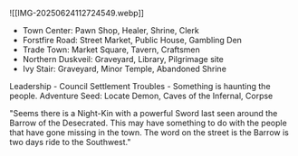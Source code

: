 ![[IMG-20250624112724549.webp]]


- Town Center: Pawn Shop, Healer, Shrine, Clerk 
- Forstfire Road:  Street Market, Public House, Gambling Den
- Trade Town: Market Square, Tavern, Craftsmen
- Northern Duskveil: Graveyard, Library, Pilgrimage site 
- Ivy Stair: Graveyard, Minor Temple, Abandoned Shrine

Leadership - Council
Settlement Troubles - Something is haunting the people.
Adventure Seed: Locate Demon, Caves of the Infernal, Corpse

"Seems there is a Night-Kin with a powerful Sword last seen around the Barrow of the Desecrated.  This may have something to do with the people that have gone missing in the town. The word on the street is the Barrow is two days ride to the Southwest."


